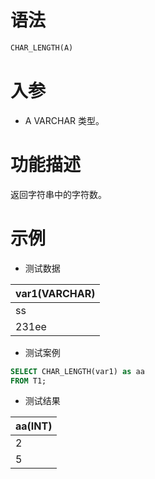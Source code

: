 # 语法

```sql
CHAR_LENGTH(A)
```

# 入参

- A VARCHAR 类型。

# 功能描述

返回字符串中的字符数。

# 示例

- 测试数据

| var1(VARCHAR) | 
|---------------| 
| ss            | 
| 231ee         |

- 测试案例

```sql
SELECT CHAR_LENGTH(var1) as aa
FROM T1;
```

- 测试结果

| aa(INT) | 
|---------| 
| 2       | 
| 5       |

